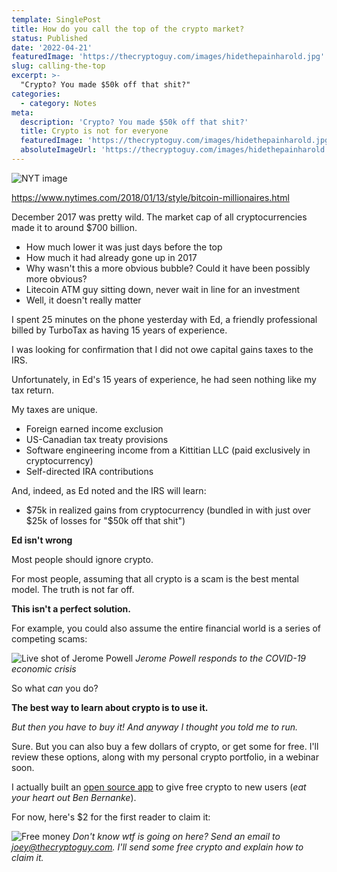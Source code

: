 ```yaml
---
template: SinglePost
title: How do you call the top of the crypto market?
status: Published
date: '2022-04-21'
featuredImage: 'https://thecryptoguy.com/images/hidethepainharold.jpg'
slug: calling-the-top
excerpt: >-
  "Crypto? You made $50k off that shit?"
categories:
  - category: Notes
meta:
  description: 'Crypto? You made $50k off that shit?'
  title: Crypto is not for everyone
  featuredImage: 'https://thecryptoguy.com/images/hidethepainharold.jpg'
  absoluteImageUrl: 'https://thecryptoguy.com/images/hidethepainharold.jpg'
---
```


![NYT image](./images/hidethepainharold.jpg)

https://www.nytimes.com/2018/01/13/style/bitcoin-millionaires.html

December 2017 was pretty wild. The market cap of all cryptocurrencies made it to around \$700 billion.

- How much lower it was just days before the top
- How much it had already gone up in 2017
- Why wasn't this a more obvious bubble? Could it have been possibly more obvious?
- Litecoin ATM guy sitting down, never wait in line for an investment
- Well, it doesn't really matter

I spent 25 minutes on the phone yesterday with Ed, a friendly professional billed by TurboTax as having 15 years of experience.

I was looking for confirmation that I did not owe capital gains taxes to the IRS.

Unfortunately, in Ed's 15 years of experience, he had seen nothing like my tax return.

My taxes are unique.

- Foreign earned income exclusion
- US-Canadian tax treaty provisions
- Software engineering income from a Kittitian LLC (paid exclusively in cryptocurrency)
- Self-directed IRA contributions

And, indeed, as Ed noted and the IRS will learn:

- $75k in realized gains from cryptocurrency (bundled in with just over $25k of losses for "\$50k off that shit")

**Ed isn't wrong**

Most people should ignore crypto.

For most people, assuming that all crypto is a scam is the best mental model. The truth is not far off.

**This isn't a perfect solution.**

For example, you could also assume the entire financial world is a series of competing scams:

![Live shot of Jerome Powell](./images/thefed.png)
_Jerome Powell responds to the COVID-19 economic crisis_

So what _can_ you do?

**The best way to learn about crypto is to use it.**

_But then you have to buy it! And anyway I thought you told me to run._

Sure. But you can also buy a few dollars of crypto, or get some for free. I'll review these options, along with my personal crypto portfolio, in a webinar soon.

I actually built an <a href="https://gifts.bitcoin.com/" target="_blank" rel="nofollow">open source app</a> to give free crypto to new users (_eat your heart out Ben Bernanke_).

For now, here's \$2 for the first reader to claim it:

![Free money](./images/BCH_Gift_2USD_dzjr.jpg)
_Don't know wtf is going on here? Send an email to joey@thecryptoguy.com. I'll send some free crypto and explain how to claim it._
